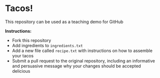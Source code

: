 # Tacos!

This repository can be used as a teaching demo for GitHub

**Instructions:**

* Fork this repository
* Add ingredients to `ingredients.txt`
* Add a new file called `recipe.txt` with instructions on how to assemble your tacos
* Submit a pull request to the original repository, including an informative and 
persuasive message why your changes should be accepted
delicious
